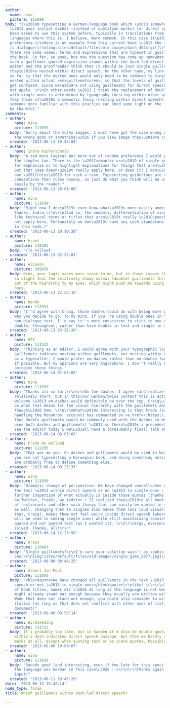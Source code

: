 ```yaml
---
author:
  name: nina
  picture: 111699
body: "I\u2019m typesetting a German-language book which \u2013 somewhat atypically
  \u2013 uses initial dashes (instead of quotation marks) for direct speech. I\u2019ve
  been asked to use this system before, typically in translations from Scandinavian
  languages where this is, I believe, more common. In this case it\u2019s the author\u2019s
  preference.\r\nHere is an example from this current book \u2013 the second paragraph
  is dialogue:\r\n[img:sites/default/files/old-images/dash_4524.gif]\r\n\r\nAdditionally,
  there are some names, terms and expressions that are typeset in guillemets throughout
  the book. So far, so good, but now the question has come up <em>what happens when
  such a guillemet-quoted expression stands within the dash-led direct speech</em>:\r\n\r\n[img:sites/default/files/old-images/guil2_6147.gif]\r\n\r\nThe
  editor and the proofreader think that it should be just single guillemets because
  they\u2019re nested within direct speech. On the other hand, my line of reasoning
  so far is that the nested ones would only need to be reduced to singles if they\u2019re
  nested within actual <em>guillemets</em>, so that the levels of guillemets don\u2019t
  get confused. Since we\u2019re not using guillemets for direct speech, this does
  not apply. \r\nIn other words \u2013 I think the replacement of double guillemets
  with single ones is determined by typography (nesting within other quotes), while
  they think it\u2019s a semantic thing (nesting within direct speech).\r\n\r\nPerhaps
  someone more familiar with this practice can shed some light on the issue? I\u2019d
  be thankful."
comments:
- author:
    name: nina
    picture: 111699
  body: "Sorry about the mushy images, I must have got the size wrong or implored
    the wrong gods or something\u2026 If you View Image they\u2019re crisp, FWIW."
  created: '2013-06-13 19:49:04'
- author:
    name: Indra Kupferschmid
  body: "A tad more logical but more out of random preference I would probably use
    the singles too. There is the \u201Csemantic use\u201D of single quotation marks
    for emphasize or to highlight explanations for things that aren\u2019t quotes.
    But that case doesn\u2019t really apply here, or does it? I don\u2019t know of
    any \u201Crules\u201D for such a case. Typesetting guidelines are more about helpful
    conventions than rules anyway, so just do what you think will be understood most
    easily by the reader."
  created: '2013-06-13 20:01:00'
- author:
    name: nina
    picture: 111699
  body: "Right now I don\u2019t even know what\u2019s more easily understood by me\u2026
    thanks, Indra.\r\n\r\n(And no, the semantic differentiation of singles for things
    like technical terms or titles that aren\u2019t really \u201Cspeech\u201D does
    not apply here. Fortunately we don\u2019t have any such standalone single quotes
    in this book.)"
  created: '2013-06-13 20:10:20'
- author:
    name: hrant
    picture: 110403
  body: '{To Follow}'
  created: '2013-06-13 22:22:01'
- author:
    name: eliason
    picture: 109936
  body: Nina, your logic makes more sense to me, but in those images that dash looks
    so slight that the relatively showy normal (double) guillemets threaten to jump
    out of the hierarchy to my eyes, which might push me towards using the single
    ones.
  created: '2013-06-13 22:53:16'
- author:
    name: bendy
    picture: 112931
  body: 'I''d agree with Craig, those dashes could do with being more prominent, whichever
    way you decide to go. To my mind, if you''re using double ones in the surrounding
    non-dialogue text, I''d say it''s more consistent to stick to one variant, the
    double, throughout, rather than have double in text and single in dialogue. '
  created: '2013-06-13 23:26:26'
- author:
    name: DTY
    picture: 111532
  body: 'Thinking as an editor, I would agree with your typographic logic: single
    guillemets indicate nesting within guillemets, not nesting within discourse. Thinking
    as a typesetter, I would prefer em-dashes rather than en-dashes for the dialogue,
    if possible. But my opinions are very Anglophone; I don''t really know how German-speakers
    perceive these things.'
  created: '2013-06-14 07:02:05'
- author:
    name: nina
    picture: 111699
  body: "Thanks all so far.\r\n\r\nOn the dashes, I agree (and realize) that they\u2019re
    relatively short, but in this/our German/Swiss context this is actually quite
    welcome \u2013 em-dashes would definitely be over the top. Craig\u2019s point
    on what that means for the visual hierarchy with the guillemets does give me pause
    though\u2026 hmm. \r\n\r\nWhat\u2019s interesting is that Frode (or whoever is
    handling the Monokrom  account) has commented on <a href=\"https://twitter.com/monokromfonts/status/345271391819546624\">Twitter</a>
    that double guillemets would be commonly used with the dashes in Norwegian (which
    uses both dashes and guillemets) \u2013 so there\u2019s a precedent.\r\n\r\nI\u2019ll
    see the editor today & we\u2019ll have a (presumably final) talk about it :)"
  created: '2013-06-14 08:03:02'
- author:
    name: Frode Bo Helland
    picture: 112295
  body: 'That was me yes. En dashes and guillemets would be used in Norwegian. Since
    you are not typesetting a Norwegian book, and doing something entirely new, you
    are probably free to define something else. '
  created: '2013-06-14 08:25:37'
- author:
    name: nina
    picture: 111699
  body: "Dramatic change of perspective: We have changed <em>all</em> guillemets in
    the text \u2013 within direct speech or no \u2013 to single ones :)\r\n\r\nUpon
    further inspection of what actually is inside those quotes (thanks for this question
    on Twitter, Frode), we (editor + I) realized they\u2019re all book titles, names
    of restaurants and other such things that can easily be quoted in single guillemets
    as well. Changing them to singles also makes them less loud visually (thanks for
    that, Craig), makes them not feel weird inside direct speech (where most readers
    will be used to seeing single ones) while still maintaining consistency between
    quoted and not quoted text (as I wanted it). \r\n\r\nErgo, everyone happy, problem
    solved. Thanks, all!\r\n"
  created: '2013-06-14 12:23:58'
- author:
    name: hrant
    picture: 110403
  body: "Single guillemets?\r\nI'm sure your solution wasn't as sophisticated as this
    one:\r\n[img:sites/default/files/old-images/single_gims_5877.jpg]\r\n\r\nhhp\r\n"
  created: '2013-08-08 00:46:25'
- author:
    name: Albert Jan Pool
    picture: 111860
  body: "<blockquote>We have changed all guillemets in the text \u2013 within direct
    speech or not \u2013 to single ones</blockquote>\r\nlike! \r\n\r\nIn the case
    of book titles, names etc \u2026 As long as the language is not German, these
    might already stand out enough because they usually are written with initial caps.
    When that does not stand out enough, you could also consider to write them in
    italics (as long as that does not conflict with other uses of italic within the
    document)"
  created: '2013-08-08 09:58:14'
- author:
    name: Birdseeding
    picture: 121722
  body: It's probably too late, but in Sweden it'd also be double quotation marks
    within a dash-indicated direct speech passage. But then we hardly use quotations
    marks at all, except when quoting text or as scare quotes. Possibly for song titles.
  created: '2013-08-08 10:09:07'
- author:
    name: nina
    picture: 111699
  body: "Sounds good (and interesting, even if too late for this specific case). \r\n\r\nAlbert-Jan:
    The language was German in this case\u2026 :-)\r\n\r\nThanks again for all the
    input!"
  created: '2013-08-11 19:45:29'
date: '2013-06-13 19:42:14'
node_type: forum
title: Which guillemets within dash-led direct speech?

---
```

